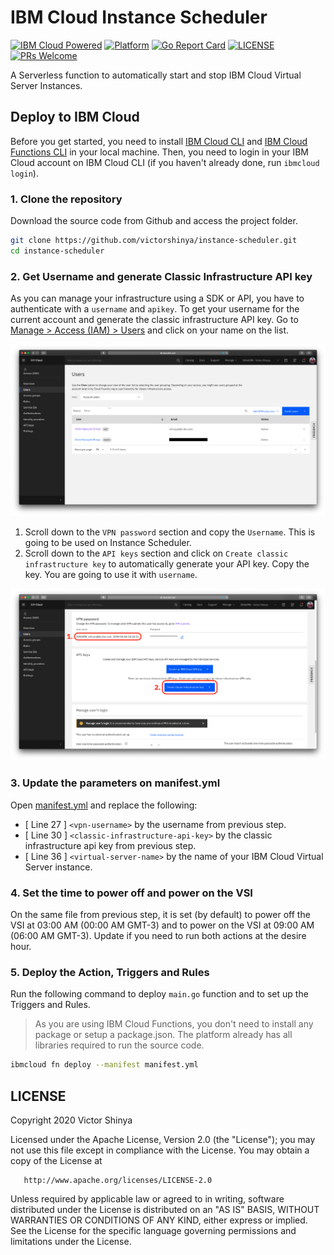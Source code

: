 # IBM Cloud Instance Scheduler

[![IBM Cloud Powered](https://img.shields.io/badge/IBM%20Cloud-powered-blue.svg)](https://cloud.ibm.com)
[![Platform](https://img.shields.io/badge/platform-golang-lightgrey.svg?style=flat)](https://developer.ibm.com/?s=golang/)
[![Go Report Card](https://goreportcard.com/badge/github.com/victorshinya/go-cloud)](https://goreportcard.com/report/github.com/victorshinya/go-cloud)
[![LICENSE](https://img.shields.io/badge/license-Apache--2.0-blue.svg)](https://github.com/victorshinya/instance-scheduler/blob/master/LICENSE)
[![PRs Welcome](https://img.shields.io/badge/PRs-welcome-brightgreen.svg)](https://github.com/victorshinya/instance-scheduler/pulls)

A Serverless function to automatically start and stop IBM Cloud Virtual Server Instances.

## Deploy to IBM Cloud

Before you get started, you need to install [IBM Cloud CLI](https://cloud.ibm.com/docs/cli/reference/ibmcloud/download_cli.html#install_use) and [IBM Cloud Functions CLI](https://cloud.ibm.com/openwhisk/learn/cli) in your local machine. Then, you need to login in your IBM Cloud account on IBM Cloud CLI (if you haven't already done, run `ibmcloud login`).

### 1. Clone the repository

Download the source code from Github and access the project folder.

```sh
git clone https://github.com/victorshinya/instance-scheduler.git
cd instance-scheduler
```

### 2. Get Username and generate Classic Infrastructure API key

As you can manage your infrastructure using a SDK or API, you have to authenticate with a `username` and `apikey`. To get your username for the current account and generate the classic infrastructure API key. Go to [Manage > Access (IAM) > Users](https://cloud.ibm.com/iam/users) and click on your name on the list.

![Instance Scheduler 01](doc/source/images/Instance_Scheduler_01.png)

1. Scroll down to the `VPN password` section and copy the `Username`. This is going to be used on Instance Scheduler.
2. Scroll down to the `API keys` section and click on `Create classic infrastructure key` to automatically generate your API key. Copy the key. You are going to use it with `username`.

![Instance Scheduler 02](doc/source/images/Instance_Scheduler_02.png)

### 3. Update the parameters on manifest.yml

Open [manifest.yml](manifest.yml) and replace the following:

- [ Line 27 ] `<vpn-username>` by the username from previous step.
- [ Line 30 ] `<classic-infrastructure-api-key>` by the classic infrastructure api key from previous step.
- [ Line 36 ] `<virtual-server-name>` by the name of your IBM Cloud Virtual Server instance.

### 4. Set the time to power off and power on the VSI

On the same file from previous step, it is set (by default) to power off the VSI at 03:00 AM (00:00 AM GMT-3) and to power on the VSI at 09:00 AM (06:00 AM GMT-3). Update if you need to run both actions at the desire hour.

### 5. Deploy the Action, Triggers and Rules

Run the following command to deploy `main.go` function and to set up the Triggers and Rules.

> As you are using IBM Cloud Functions, you don't need to install any package or setup a package.json. The platform already has all libraries required to run the source code.

```sh
ibmcloud fn deploy --manifest manifest.yml
```

## LICENSE

Copyright 2020 Victor Shinya

Licensed under the Apache License, Version 2.0 (the "License");
you may not use this file except in compliance with the License.
You may obtain a copy of the License at

       http://www.apache.org/licenses/LICENSE-2.0

Unless required by applicable law or agreed to in writing, software
distributed under the License is distributed on an "AS IS" BASIS,
WITHOUT WARRANTIES OR CONDITIONS OF ANY KIND, either express or implied.
See the License for the specific language governing permissions and
limitations under the License.
